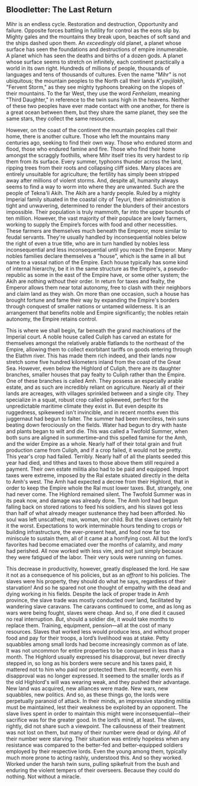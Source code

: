 ## Bloodletter: The Last Return

Mihr is an endless cycle. Restoration and destruction, Opportunity and failure. Opposite forces battling in futility for control as the eons slip by. Mighty gales and the mountains they break upon, beaches of soft sand and the ships dashed upon them. An _exceedingly_ old planet, a planet whose surface has seen the foundations and destructions of empire innumerable. A planet which has seen the deaths and births of a dozen gods. A planet whose surface seems to stretch on infinitely, each continent practically a world in its own right. Hundreds of millions of people, thousands of languages and tens of thousands of cultures. Even the name "Mihr" is not ubiquitous; the mountain peoples to the North call their lands _K’yavjilakh_, "Fervent Storm," as they see mighty typhoons breaking on the slopes of their mountains. To the far West, they use the word _Fenhelam_, meaning "Third Daughter," in reference to the twin suns high in the heavens. Neither of these two peoples have ever made contact with one another, for there is a great ocean between them, but they share the same planet, they see the same stars, they collect the same resources.

However, on the coast of the continent the mountain peoples call their home, there is another culture. Those who left the mountains many centuries ago, seeking to find their own way. Those who endured storm and flood, those who endured famine and fire. Those who find their home amongst the scraggly foothills, where Mihr itself tries its very hardest to rip them from its surface. Every summer, typhoons thunder across the land, ripping trees from their roots and collapsing cliff sides. Many places are entirely unsuitable for agriculture; the fertility has simply been stripped away after millions of violent storms. And, despite all, humanity always seems to find a way to worm into where they are unwanted. Such are the people of Tekna'li Akih. The Akih are a hardy people. Ruled by a mighty Imperial family situated in the coastal city of Teyuri, their administration is tight and unwavering, determined to render the blunders of their ancestors impossible. Their population is truly mammoth, far into the upper bounds of ten million. However, the vast majority of their populace are lowly farmers, working to supply the Empire’s forces with food and other necessities. These farmers are themselves much beneath the Emperor, more similar to feudal servants. They're usually handled by inconsequential nobles below the right of even a true title, who are in turn handled by nobles less inconsequential and less inconsequential until you reach the Emperor. Many nobles families declare themselves a "house", which is the same in all but name to a vassal nation of the Empire. Each house typically has some kind of internal hierarchy, be it in the same structure as the Empire's, a pseudo-republic as some in the east of the Empire have, or some other system; the Akih are nothing without their order. In return for taxes and fealty, the Emperor allows them near total autonomy, free to clash with their neighbors and claim land as they wish. On more than one occasion, such a house has brought fortune and fame their way by expanding the Empire's borders through conquest of smaller nations or untamed wilderness. It is an arrangement that benefits noble and Empire significantly; the nobles retain autonomy, the Empire retains control.

This is where we shall begin, far beneath the grand machinations of the Imperial court. A noble house called Culiph has carved an estate for themselves amongst the relatively arable flatlands to the northeast of the Empire, allowing them to collect exorbitant tariffs on goods entering through the Elathm river. This has made them rich indeed, and their lands now stretch some five hundred kilometers inland from the coast of the Great Sea. However, even below the Highlord of Culiph, there are its daughter branches, smaller houses that pay fealty to Culiph rather than the Empire. One of these branches is called Amh. They possess an especially arable estate, and as such are incredibly reliant on agriculture. Nearly all of their lands are acreages, with villages sprinkled between and a single city. They specialize in a squat, robust crop called spikeweed, perfect for the unpredictable maritime climate they exist in. But even despite its ruggedness, spikeweed isn't invincible, and in recent months even this juggernaut had begun to falter. The summer had been merciless, twin suns beating down ferociously on the fields. Water had begun to dry with haste and plants began to wilt and die. This was called a Twofold Summer, when both suns are aligned in summertime–and this spelled famine for the Amh, and the wider Empire as a whole. Nearly half of their total grain and fruit production came from Culiph, and if a crop failed, it would not be pretty. This year's crop had failed. Terribly. Nearly half of all the plants seeded this year had died, and tithes and taxes to those above them still required a payment. Their own estate militia also had to be paid and equipped. Import taxes were extreme, imposed by the Ral estate situated directly in the delta to Amh's west. The Amh had expected a decree from their Highlord, that in order to keep the Empire whole the Ral must lower taxes. But, strangely, one had never come. The Highlord remained silent. The Twofold Summer was in its peak now, and damage was already done. The Amh lord had begun falling back on stored rations to feed his soldiers, and his slaves got less than half of what already meager sustenance they had been afforded. No soul was left unscathed; man, woman, nor child. But the slaves certainly felt it the worst. Expectations to work interminable hours tending to crops or building infrastructure, the ever-present heat, and food now far too miniscule to sustain them, all of it came at a horrifying cost. All but the lord’s favorites had become emaciated over the months of calamity, and _many_ had perished. All now worked with less vim, and not just simply because they were fatigued of the labor. Their very souls were running on fumes.
	
This decrease in productivity, however, greatly displeased the lord. He saw it not as a consequence of his policies, but as an _affront_ to his policies. The slaves were his property, they should do what he says, regardless of their starvation! And so he spared not one thought of empathy with the dead and dying working in his fields. Despite the lack of proper trade in Amh province, the slave trade was mostly conducted over land, facilitated by wandering slave caravans. The caravans continued to come, and as long as wars were being fought, slaves were cheap. And so, if one died it caused no real interruption. _But_, should a soldier die, it would take months to replace them. Training, equipment, pension&mdash;all at the cost of many resources. Slaves that worked less would produce less, and without proper food and pay for their troops, a lord’s livelihood was at stake. Petty squabbles among small lords had become increasingly common as of late. It was not uncommon for entire properties to be conquered in less than a month. The Highlord usually expressed his disapproval, but never directly stepped in, so long as his borders were secure and his taxes paid, it mattered not to him who paid nor protected them. But recently, even his disapproval was no longer expressed. It seemed to the smaller lords as if the old Highlord's will was wearing weak, and they pushed their advantage. New land was acquired, new alliances were made. New wars, new squabbles, new politics. And so, as these things go, the lords were perpetually paranoid of attack. In their minds, an impressive standing militia must be maintained, lest their weakness be exploited by an opponent. The slave lives spent in order to maintain this might were inconsequential&mdash;their sacrifice was for the greater good. In the lord’s mind, at least. The slaves, rightly, did not share such a viewpoint. The callousness of their treatment was not lost on them, but many of their number were dead or dying. _All_ of their number were starving. Their situation was entirely hopeless when any resistance was compared to the better-fed and better-equipped soldiers employed by their respective lords. Even the young among them, typically much more prone to acting rashly, understood this. And so they worked. Worked under the harsh twin suns, pulling spikefruit from the bush and enduring the violent tempers of their overseers. Because they could do nothing. Not without a miracle.